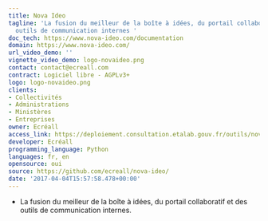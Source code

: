 ```yaml
---
title: Nova Ideo
tagline: 'La fusion du meilleur de la boîte à idées, du portail collaboratif et des
  outils de communication internes '
doc_tech: https://www.nova-ideo.com/documentation
domain: https://www.nova-ideo.com/
url_video_demo: ''
vignette_video_demo: logo-novaideo.png
contact: contact@ecreall.com
contract: Logiciel libre - AGPLv3+
logo: logo-novaideo.png
clients:
- Collectivités
- Administrations
- Ministères
- Entreprises
owner: Ecréall
access_link: https://deploiement.consultation.etalab.gouv.fr/outils/nova-ideo
developer: Ecréall
programming_language: Python
languages: fr, en
opensource: oui
source: https://github.com/ecreall/nova-ideo/
date: '2017-04-04T15:57:58.478+00:00'
---
```


* La fusion du meilleur de la boîte à idées, du portail collaboratif et des outils de communication internes.
